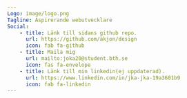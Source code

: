 ```yaml
---
Logo: image/logo.png
Tagline: Aspirerande webutvecklare
Social:
    - title: Länk till sidans github repo.
      url: https://github.com/akjon/design
      icon: fab fa-github
    - title: Maila mig
      url: mailto:joka20@student.bth.se
      icon: fas fa-envelope
    - title: Länk till min linkedin(ej uppdaterad).
      url: https://www.linkedin.com/in/jka-jka-19a3601b9
      icon: fab fa-linkedin
---
```

